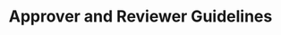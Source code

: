 ---
title: "Approver and Reviewer Guidelines"
weight: 60
description: >
  Guidelines for reviewing and approving pull requests
---